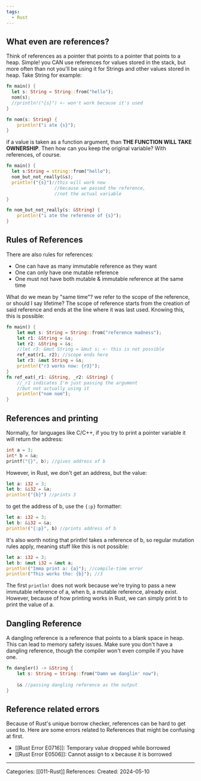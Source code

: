 ```yaml
---
tags:
  - Rust
---
```

## What even are references?

Think of references as a pointer that points to a pointer that points to a heap. Simple!
you CAN use references for values stored in the stack, but more often than not you'll be using it for Strings and other values stored in heap. Take String for example:

```rust
fn main() {
  let s: String = String::from("hello");
  nom(s);
  //println!("{s}") <- won't work because it's used
}

fn nom(s: String) {
    println!("i ate {s}");
}
```

if a value is taken as a function argument, than **THE FUNCTION WILL TAKE OWNERSHIP**. Then how can you keep the original variable? With references, of course.

```rust
fn main() {
  let s:String = string::from("hello");
  nom_but_not_really(&s);
  println!("{s}")//this will work now
				  //because we passed the reference,
				  //not the actual variable
}

fn nom_but_not_really(s: &String) {
    println!("i ate the reference of {s}");
}
```

## Rules of References
There are also rules for references:
- One can have as many immutable reference as they want
- One can only have one mutable reference
- One must not have both mutable & immutable reference at the same time

What do we mean by "same time"? we refer to the scope of the reference, or should I say lifetime?
The scope of reference starts from the creation of said reference and ends at the line where it was last used. Knowing this, this is possible:
```rust
fn main() {
	let mut s: String = String::from("reference madness");
	let r1: &String = &s;
	let r2: &String = &s;
	//let r3: &mut String = &mut s; <- this is not possible
	ref_eat(r1, r2); //scope ends here
	let r3: &mut String = &s;
	println!("r3 works now: {r3}");
}
fn ref_eat(_r1: &String, _r2: &String) {
	//_r1 indicates I'm just passing the argument
	//but not actually using it
	println!("nom nom");
}
```


## References and printing
Normally, for languages like C/C++, if you try to print a pointer variable it will return the address:
``` C
int a = 3;
int* b = &a;
printf("{}", b); //gives address of b
```

However, in Rust, we don't get an address, but the value:
``` rust
let a: i32 = 3;
let b: &i32 = &a;
println!("{b}") //prints 3
```

to get the address of b, use the ```{:p}``` formatter:
``` rust
let a: i32 = 3;
let b: &i32 = &a;
println!("{:p}", b) //prints address of b
```
It's also worth noting that println! takes a reference of b, so regular mutation rules apply, meaning stuff like this is not possible:
``` rust
let a: i32 = 3;
let b: &mut i32 = &mut a;
println!("Imma print a: {a}"); //compile-time error
println!("This works tho: {b}"); //3
```
The first ```println!``` does not work because we're trying to pass a new immutable reference of a, when b, a mutable reference, already exist. However, because of how printing works in Rust, we can simply print b to print the value of a.
## Dangling Reference
A dangling reference is a reference that points to a blank space in heap. This can lead to memory safety issues. Make sure you don't have a dangling reference, though the compiler won't even compile if you have one.
```rust
fn dangler() -> &String {
	let s: String = String::from("Damn we danglin' now");
	
	&s //passing dangling reference as the output
}
```

## Reference related errors
Because of Rust's unique borrow checker, references can be hard to get used to. Here are some errors related to References that might be confusing at first.
- [[Rust Error E0716]]: Temporary value dropped while borrowed
- [[Rust Error E0506]]: Cannot assign to x because it is borrowed

---
Categories: [[011-Rust]] 
References:
Created: 2024-05-10